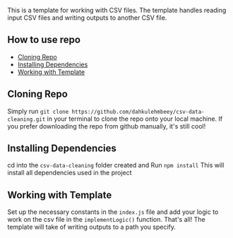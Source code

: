 This is a template for working with CSV files. The template handles reading input CSV files and writing outputs to another CSV file.

## How to use repo

- [Cloning Repo](#cloning-repo)
- [Installing Dependencies](#installing-dependencies)
- [Working with Template](#working-with-template)

## Cloning Repo

Simply run ```git clone https://github.com/dahkulehmbeey/csv-data-cleaning.git``` in your terminal to clone
the repo onto your local machine. If you prefer downloading the repo from github manually, it's still cool!

## Installing Dependencies

cd into the ```csv-data-cleaning``` folder created and
Run ```npm install```
This will install all dependencies used in the project

## Working with Template

Set up the necessary constants in the ```index.js``` file and add your logic to work on the csv file in the `implementLogic()` function. That's all! The template will take of writing outputs to a path you specify.


